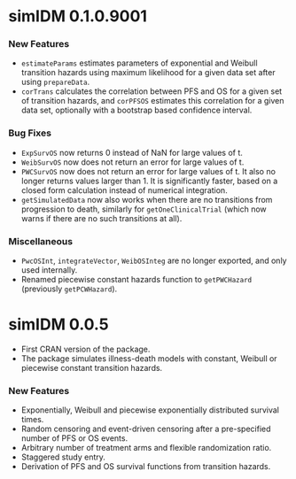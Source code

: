 # simIDM 0.1.0.9001

### New Features

-   `estimateParams` estimates parameters of exponential and Weibull transition hazards using maximum likelihood for a given data set after using `prepareData`.
-   `corTrans` calculates the correlation between PFS and OS for a given set of transition hazards, and `corPFSOS` estimates this correlation for a given data set, optionally with a bootstrap based confidence interval.

### Bug Fixes

-   `ExpSurvOS` now returns 0 instead of NaN for large values of t.
-   `WeibSurvOS` now does not return an error for large values of t.
-   `PWCSurvOS` now does not return an error for large values of t. It also no longer returns values larger than 1. It is significantly faster, based on a closed form calculation instead of numerical integration.
-   `getSimulatedData` now also works when there are no transitions from progression to death, similarly for `getOneClinicalTrial` (which now warns if there are no such transitions at all).

### Miscellaneous

-   `PwcOSInt`, `integrateVector`, `WeibOSInteg` are no longer exported, and only used internally.
-   Renamed piecewise constant hazards function to `getPWCHazard` (previously `getPCWHazard`).

# simIDM 0.0.5

-   First CRAN version of the package.
-   The package simulates illness-death models with constant, Weibull or piecewise constant transition hazards.

### New Features

-   Exponentially, Weibull and piecewise exponentially distributed survival times.
-   Random censoring and event-driven censoring after a pre-specified number of PFS or OS events.
-   Arbitrary number of treatment arms and flexible randomization ratio.
-   Staggered study entry.
-   Derivation of PFS and OS survival functions from transition hazards.
